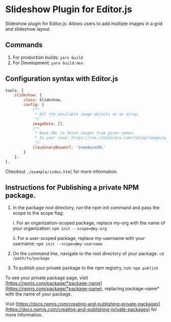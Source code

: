 # Slideshow Plugin for Editor.js

Slideshow plugin for Editor.js: Allows users to add multiple images in a grid and slideshow layout.

## Commands

1. For production builds: `yarn build`
2. For Development: `yarn build:dev`

## Configuration syntax with Editor.js

```javascript
tools: {
    slideshow: {
        class: Slideshow,
        config: {
            /**
             * All the available image objects as an array.
             */ 
            imageData: [],
            /**
             * Base URL to fetch images from given names. 
             * In your case: https://res.cloudinary.com/fatcap/image/upload/.
             */ 
            cloudinaryBaseUrl: 'SomeBaseURL' 
        }
    },
},
```

Checkout `./example/index.html` for more information.

## Instructions for Publishing a private NPM package.

1. In the package root directory, run the npm init command and pass the scope to the scope flag:

    i. For an organization-scoped package, replace my-org with the name of your organization:
        `npm init --scope=@my-org`

    ii. For a user-scoped package, replace my-username with your username:
        `npm init --scope=@my-username`

2. On the command line, navigate to the root directory of your package.
    `cd /path/to/package`

3. To publish your private package to the npm registry, run:
    `npm publish`

To see your private package page, visit [https://npmjs.com/package/*package-name](https://npmjs.com/package/*package-name), replacing package-name* with the name of your package.

Visit [https://docs.npmjs.com/creating-and-publishing-private-packages](https://docs.npmjs.com/creating-and-publishing-private-packages) for more information.
